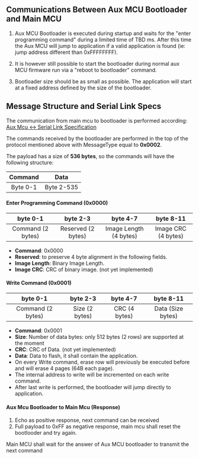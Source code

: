 ## Communications Between Aux MCU Bootloader and Main MCU
1. Aux MCU Bootloader is executed during startup and waits for the "enter programming command" during a limited time of TBD ms. After this time the Aux MCU will jump to application if a valid application is found (ie: jump address different than 0xFFFFFFFF).  
 
2. It is however still possible to start the bootloader during normal aux MCU firmware run via a "reboot to bootloader" command.  

3. Bootloader size should be as small as possible. The application will start at a fixed address defined by the size of the bootloader.  
  
## Message Structure and Serial Link Specs 
The communication from main mcu to bootloader is performed according:
[Aux Mcu <-> Serial Link Specification](aux_main_mcu_protocol.md)

The commands received by the bootloader are performed in the top of the protocol mentioned above with MessageType equal to __0x0002__.

The payload has a size of __536 bytes__, so the commands will have the following structure:

| Command | Data |
|:-:|:-:|
| Byte 0-1 | Byte 2-535 |

#### Enter Programming Command (0x0000)

| byte 0-1 | byte 2-3 | byte 4-7 | byte 8-11 |
|:-:|:-:|:-:|:-:|
| Command (2 bytes) | Reserved (2 bytes) | Image Length (4 bytes) | Image CRC (4 bytes) |

- __Command__: 0x0000
- __Reserved__: to preserve 4 byte alignment in the following fields.
- __Image Length__: Binary Image Length.
- __Image CRC__: CRC of binary image. (not yet implemented)

#### Write Command (0x0001)

| byte 0-1 | byte 2-3 | byte 4-7 | byte 8-11 | 
|:-:|:-:|:-:|:-:|
| Command (2 bytes) | Size (2 bytes) | CRC (4 bytes) | Data (Size bytes) |

- __Command__: 0x0001
- __Size__: Number of data bytes: only 512 bytes (2 rows) are supported at the moment
- __CRC__: CRC of Data. (not yet implemented)
- __Data__: Data to flash, it shall contain the application.
- On every Write command, erase row will previously be executed before and will erase 4 pages (64B each page).
- The internal address to write will be incremented on each write command.
- After last write is performed, the bootloader will jump directly to application.

#### Aux Mcu Bootloader to Main Mcu (Response)
1. Echo as positive response, next command can be received
2. Full payload to 0xFF as negative response, main mcu shall reset the bootlooder and try again.

Main MCU shall wait for the answer of Aux MCU bootloader to transmit the next command
